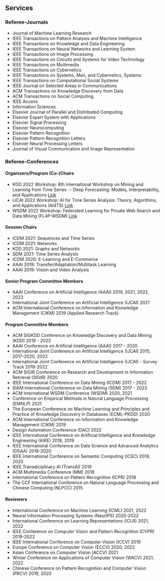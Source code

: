 ## Services

### Referee-Journals

* Journal of Machine Learning Research
* IEEE Transactions on Pattern Analysis and Machine Intelligence
* IEEE Transactions on Knowledge and Data Engineering
* IEEE Transactions on Neural Networks and Learning System
* IEEE Transactions on Image Processing
* IEEE Transactions on Circuits and Systems for Video Technology
* IEEE Transactions on Multimedia
* IEEE Transactions on Cybernetics
* IEEE Transactions on Systems, Man, and Cybernetics, Systems
* IEEE Transactions on Computational Social Systems
* IEEE Journal on Selected Areas in Communications
* ACM Transactions on Knowledge Discovery from Data
* ACM Transactions on Social Computing
* IEEE Access
* Information Sciences
* Elsevier Journal of Parallel and Distributed Computing
* Elsevier Expert System with Applications
* Elsevier Signal Processing
* Elsevier Neurocomputing
* Elsevier Pattern Recognition
* Elsevier Pattern Recognition Letters
* Elsevier Neural Processing Letters
* Journal of Visual Communication and Image Representation

### Referee-Conferences

#### Organizers/Program (Co-)Chairs
* KDD 2022 Workshop: 8th International Workshop on Mining and Learning from Time Series -- Deep Forecasting: Models, Interpretability, and Applications [Link](https://kdd-milets.github.io/milets2022/)
* IJCAI 2022 Workshop: AI for Time Series Analysis: Theory, Algorithms, and Applications (AI4TS) [Link](https://ai4ts.github.io/)
* WSDM 2022 Workshop: Federated Learning for Private Web Search and Data Mining (FL4P-WSDM) [Link](https://fl4p-wsdm.github.io/)

#### Session Chairs
* ICDM 2021: Sequences and Time Series
* ICDM 2021: Networks
* KDD 2021:  Graphs and Networks
* SDM 2021: Time Series Analysis
* ICDM 2020: E-Learning and E-Commerce
* AAAI 2019: Transfer/Adaptation/Multitask Learning
* AAAI 2019: Vision and Video Analysis

#### Senior Program Committee Members

* AAAI Conference on Artificial Intelligence (AAAI) 2019, 2021, 2022, 2023
* International Joint Conference on Artificial Intelligence (IJCAI) 2021
* ACM International Conference on Information and Knowledge Management (CIKM) 2019 (Applied Research Track)

#### Program Committee Members

* ACM SIGKDD Conference on Knowledge Discovery and Data Mining (KDD) 2019 - 2022
* AAAI Conference on Artificial Intelligence (AAAI) 2017 - 2020
* International Joint Conference on Artificial Intelligence (IJCAI) 2015, 2017-2020, 2022
* International Joint Conference on Artificial Intelligence (IJCAI) - Survey Track 2019-2022
* ACM SIGIR Conference on Research and Development in Information Retrieval (SIGIR) 2020
* IEEE International Conference on Data Mining (ICDM) 2017 - 2022
* SIAM International Conference on Data Mining (SDM) 2017 - 2023
* ACM International WSDM Conference (WSDM) 2020, 2021
* Conference on Empirical Methods in Natural Language Processing (EMNLP) 2021
* The European Conference on Machine Learning and Principles and Practice of Knowledge Discovery in Databases (ECML-PKDD) 2020
* ACM International Conference on Information and Knowledge Management (CIKM) 2019
* Design Automation Conference (DAC) 2022
* IEEE International Conference on Artificial Intelligence and Knowledge Engineering (AIKE) 2018, 2019
* IEEE International Conference on Data Science and Advanced Analytics (DSAA) 2018-2020
* IEEE International Conference on Semantic Computing (ICSC) 2019, 2020
* IEEE Transdiciplinary AI (TransAI) 2019
* ACM Multimedia Conference (MM) 2018
* International Conference on Pattern Recognition (ICPR) 2018
* The CCF International Conference on Natural Language Processing and Chinese Computing (NLPCC) 2015

#### Reviewers

* International Conference on Machine Learning (ICML) 2021, 2022
* Neural Information Processing Systems (NeurIPS) 2020-2022
* International Conference on Learning Representations (ICLR) 2021, 2022
* IEEE Conference on Computer Vision and Pattern Recognition (CVPR) 2019-2022
* IEEE International Conference on Computer Vision (ICCV) 2019
* Europe Conference on Computer Vision (ECCV) 2020, 2022
* Asian Conference on Computer Vision (ACCV) 2021
* Winter Conference on Applications of Computer Vision (WACV) 2021, 2022
* Chinese Conference on Pattern Recognition and Computer Vision (PRCV) 2019, 2020
